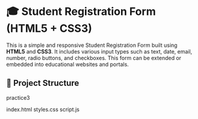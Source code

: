 # 🎓 Student Registration Form (HTML5 + CSS3)

This is a simple and responsive Student Registration Form built using **HTML5** and **CSS3**. It includes various input types such as text, date, email, number, radio buttons, and checkboxes. This form can be extended or embedded into educational websites and portals.



## 📁 Project Structure
practice3

index.html
styles.css
script.js

